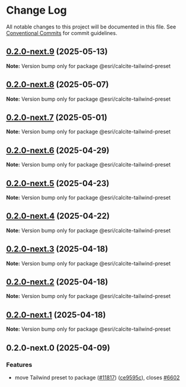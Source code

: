 # Change Log

All notable changes to this project will be documented in this file.
See [Conventional Commits](https://conventionalcommits.org) for commit guidelines.

## [0.2.0-next.9](https://github.com/Esri/calcite-design-system/compare/@esri/calcite-tailwind-preset@0.2.0-next.8...@esri/calcite-tailwind-preset@0.2.0-next.9) (2025-05-13)

**Note:** Version bump only for package @esri/calcite-tailwind-preset

## [0.2.0-next.8](https://github.com/Esri/calcite-design-system/compare/@esri/calcite-tailwind-preset@0.2.0-next.7...@esri/calcite-tailwind-preset@0.2.0-next.8) (2025-05-07)

**Note:** Version bump only for package @esri/calcite-tailwind-preset

## [0.2.0-next.7](https://github.com/Esri/calcite-design-system/compare/@esri/calcite-tailwind-preset@0.2.0-next.6...@esri/calcite-tailwind-preset@0.2.0-next.7) (2025-05-01)

**Note:** Version bump only for package @esri/calcite-tailwind-preset

## [0.2.0-next.6](https://github.com/Esri/calcite-design-system/compare/@esri/calcite-tailwind-preset@0.2.0-next.5...@esri/calcite-tailwind-preset@0.2.0-next.6) (2025-04-29)

**Note:** Version bump only for package @esri/calcite-tailwind-preset

## [0.2.0-next.5](https://github.com/Esri/calcite-design-system/compare/@esri/calcite-tailwind-preset@0.2.0-next.4...@esri/calcite-tailwind-preset@0.2.0-next.5) (2025-04-23)

**Note:** Version bump only for package @esri/calcite-tailwind-preset

## [0.2.0-next.4](https://github.com/Esri/calcite-design-system/compare/@esri/calcite-tailwind-preset@0.2.0-next.3...@esri/calcite-tailwind-preset@0.2.0-next.4) (2025-04-22)

**Note:** Version bump only for package @esri/calcite-tailwind-preset

## [0.2.0-next.3](https://github.com/Esri/calcite-design-system/compare/@esri/calcite-tailwind-preset@0.2.0-next.2...@esri/calcite-tailwind-preset@0.2.0-next.3) (2025-04-18)

**Note:** Version bump only for package @esri/calcite-tailwind-preset

## [0.2.0-next.2](https://github.com/Esri/calcite-design-system/compare/@esri/calcite-tailwind-preset@0.2.0-next.1...@esri/calcite-tailwind-preset@0.2.0-next.2) (2025-04-18)

**Note:** Version bump only for package @esri/calcite-tailwind-preset

## [0.2.0-next.1](https://github.com/Esri/calcite-design-system/compare/@esri/calcite-tailwind-preset@0.2.0-next.0...@esri/calcite-tailwind-preset@0.2.0-next.1) (2025-04-18)

**Note:** Version bump only for package @esri/calcite-tailwind-preset

## 0.2.0-next.0 (2025-04-09)

### Features

- move Tailwind preset to package ([#11817](https://github.com/Esri/calcite-design-system/issues/11817)) ([ce9595c](https://github.com/Esri/calcite-design-system/commit/ce9595cff9b1c93ab827eb9c51d6ecae6a709d0b)), closes [#6602](https://github.com/Esri/calcite-design-system/issues/6602)
